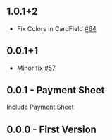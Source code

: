 ## 1.0.1+2

 - Fix Colors in CardField [#64](https://github.com/flutter-stripe/flutter_stripe/pull/64)

## 0.0.1+1

 - Minor fix [#57](https://github.com/flutter-stripe/flutter_stripe/issues/57)

## 0.0.1 - Payment Sheet

Include Payment Sheet

## 0.0.0 - First Version